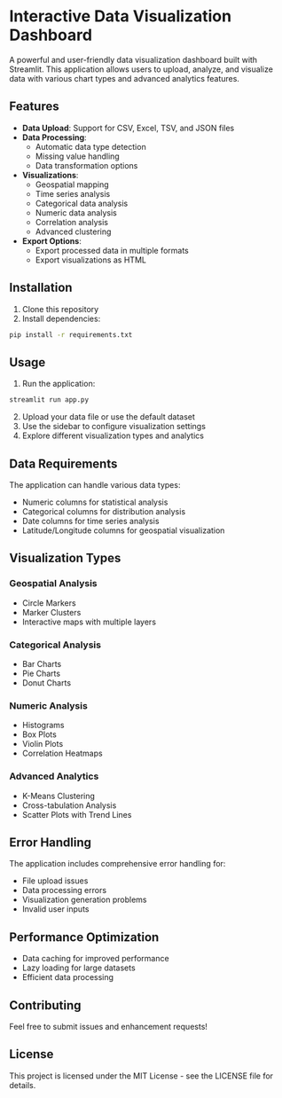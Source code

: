 # Interactive Data Visualization Dashboard

A powerful and user-friendly data visualization dashboard built with Streamlit. This application allows users to upload, analyze, and visualize data with various chart types and advanced analytics features.

## Features

- **Data Upload**: Support for CSV, Excel, TSV, and JSON files
- **Data Processing**: 
  - Automatic data type detection
  - Missing value handling
  - Data transformation options
- **Visualizations**:
  - Geospatial mapping
  - Time series analysis
  - Categorical data analysis
  - Numeric data analysis
  - Correlation analysis
  - Advanced clustering
- **Export Options**:
  - Export processed data in multiple formats
  - Export visualizations as HTML

## Installation

1. Clone this repository
2. Install dependencies:
```bash
pip install -r requirements.txt
```

## Usage

1. Run the application:
```bash
streamlit run app.py
```

2. Upload your data file or use the default dataset
3. Use the sidebar to configure visualization settings
4. Explore different visualization types and analytics

## Data Requirements

The application can handle various data types:
- Numeric columns for statistical analysis
- Categorical columns for distribution analysis
- Date columns for time series analysis
- Latitude/Longitude columns for geospatial visualization

## Visualization Types

### Geospatial Analysis
- Circle Markers
- Marker Clusters
- Interactive maps with multiple layers

### Categorical Analysis
- Bar Charts
- Pie Charts
- Donut Charts

### Numeric Analysis
- Histograms
- Box Plots
- Violin Plots
- Correlation Heatmaps

### Advanced Analytics
- K-Means Clustering
- Cross-tabulation Analysis
- Scatter Plots with Trend Lines

## Error Handling

The application includes comprehensive error handling for:
- File upload issues
- Data processing errors
- Visualization generation problems
- Invalid user inputs

## Performance Optimization

- Data caching for improved performance
- Lazy loading for large datasets
- Efficient data processing

## Contributing

Feel free to submit issues and enhancement requests!

## License

This project is licensed under the MIT License - see the LICENSE file for details. 
